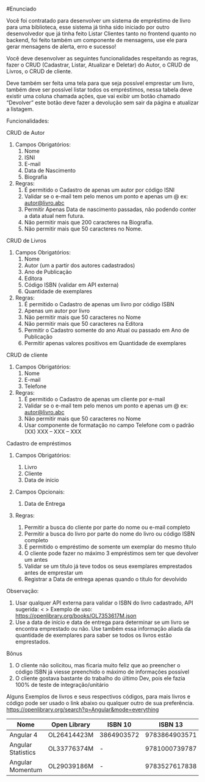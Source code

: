 #Enunciado

Você foi contratado para desenvolver um sistema de empréstimo de livro para uma biblioteca, esse sistema já tinha sido iniciado por outro desenvolvedor que já tinha feito Listar Clientes tanto no frontend quanto no backend, foi feito também um componente de mensagens, use ele para gerar mensagens de alerta, erro e sucesso!

Você deve desenvolver as seguintes funcionalidades respeitando as regras, fazer o CRUD (Cadastrar, Listar, Atualizar e Deletar) do Autor, o CRUD de Livros, o CRUD de cliente.

Deve também ser feita uma tela para que seja possível emprestar um livro, também deve ser possível listar todos os empréstimos, nessa tabela deve existir uma coluna chamada ações, que vai exibir um botão chamado “Devolver” este botão deve fazer a devolução sem sair da página e atualizar a listagem.

Funcionalidades:

CRUD de Autor

1. Campos Obrigatórios:
   1. Nome
   1. ISNI
   1. E-mail
   1. Data de Nascimento
   1. Biografia
1. Regras:
   1. É permitido o Cadastro de apenas um autor por código ISNI
   1. Validar se o e-mail tem pelo menos um ponto e apenas um @ ex: <autor@livro.abc>
   1. Permitir Apenas Data de nascimento passadas, não podendo conter a data atual nem futura.
   1. Não permitir mais que 200 caracteres na Biografia.
   1. Não permitir mais que 50 caracteres no Nome.

CRUD de Livros

1. Campos Obrigatórios:
   1. Nome
   1. Autor (um a partir dos autores cadastrados)
   1. Ano de Publicação
   1. Editora
   1. Código ISBN (validar em API externa)
   1. Quantidade de exemplares
1. Regras:
   1. É permitido o Cadastro de apenas um livro por código ISBN
   1. Apenas um autor por livro
   1. Não permitir mais que 50 caracteres no Nome
   1. Não permitir mais que 50 caracteres na Editora
   1. Permitir o Cadastro somente do ano Atual ou passado em Ano de Publicação
   1. Permitir apenas valores positivos em Quantidade de exemplares

CRUD de cliente

1. Campos Obrigatórios:
   1. Nome
   1. E-mail
   1. Telefone
1. Regras:
   1. É permitido o Cadastro de apenas um cliente por e-mail
   1. Validar se o e-mail tem pelo menos um ponto e apenas um @ ex: <autor@livro.abc>
   1. Não permitir mais que 50 caracteres no Nome
   1. Usar componente de formatação no campo Telefone com o padrão (XX) XXX – XXX – XXX

Cadastro de empréstimos

1. Campos Obrigatórios:
   1. Livro
   1. Cliente
   1. Data de início
1. Campos Opcionais:
   1. Data de Entrega

1. Regras:
   1. Permitir a busca do cliente por parte do nome ou e-mail completo
   1. Permitir a busca do livro por parte do nome do livro ou código ISBN completo
   1. É permitido o empréstimo de somente um exemplar do mesmo título
   1. O cliente pode fazer no máximo 3 empréstimos sem ter que devolver um antes
   1. Validar se um título já teve todos os seus exemplares emprestados antes de emprestar um
   1. Registrar a Data de entrega apenas quando o título for devolvido

Observação:

1. Usar qualquer API externa para validar o ISBN do livro cadastrado, API sugerida: < >
   Exemplo de uso: <https://openlibrary.org/books/OL7353617M.json>
1. Use a data de início e data de entrega para determinar se um livro se encontra emprestado ou não. Use também essa informação aliada da quantidade de exemplares para saber se todos os livros estão emprestados.

Bônus

1. O cliente não solicitou, mas ficaria muito feliz que ao preencher o código ISBN já viesse preenchido o máximo de informações possível
1. O cliente gostava bastante do trabalho do último Dev, pois ele fazia 100% de teste de integração/unitário

Alguns Exemplos de livros e seus respectivos códigos, para mais livros e código pode ser usado o link abaixo ou qualquer outro de sua preferência.
https://openlibrary.org/search?q=Angular&mode=everything

| Nome | Open Library | ISBN 10 | ISBN 13 |
| --- | --- | --- | --- |
| Angular 4 | OL26414423M | 3864903572 | 9783864903571 |
| Angular Statistics | OL33776374M | - | 9781000739787 |
| Angular Momentum | OL29039186M | - | 9783527617838 |